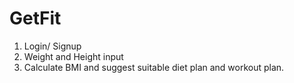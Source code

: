 # GetFit
1. Login/ Signup
2. Weight and Height input
3. Calculate BMI and suggest suitable diet plan and workout plan.
